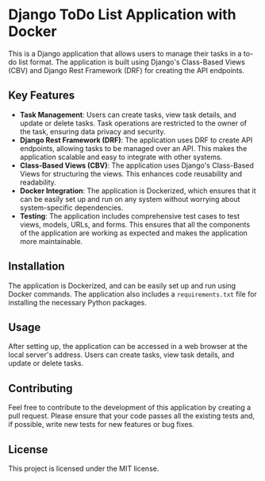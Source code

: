# Django ToDo List Application with Docker

This is a Django application that allows users to manage their tasks in a to-do list format. The application is built using Django's Class-Based Views (CBV) and Django Rest Framework (DRF) for creating the API endpoints.

## Key Features

- **Task Management**: Users can create tasks, view task details, and update or delete tasks. Task operations are restricted to the owner of the task, ensuring data privacy and security.
- **Django Rest Framework (DRF)**: The application uses DRF to create API endpoints, allowing tasks to be managed over an API. This makes the application scalable and easy to integrate with other systems.
- **Class-Based Views (CBV)**: The application uses Django's Class-Based Views for structuring the views. This enhances code reusability and readability.
- **Docker Integration**: The application is Dockerized, which ensures that it can be easily set up and run on any system without worrying about system-specific dependencies.
- **Testing**: The application includes comprehensive test cases to test views, models, URLs, and forms. This ensures that all the components of the application are working as expected and makes the application more maintainable.

## Installation

The application is Dockerized, and can be easily set up and run using Docker commands. The application also includes a `requirements.txt` file for installing the necessary Python packages.

## Usage

After setting up, the application can be accessed in a web browser at the local server's address. Users can create tasks, view task details, and update or delete tasks.

## Contributing

Feel free to contribute to the development of this application by creating a pull request. Please ensure that your code passes all the existing tests and, if possible, write new tests for new features or bug fixes.

## License

This project is licensed under the MIT license.
